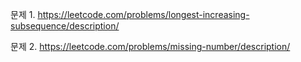 문제 1. https://leetcode.com/problems/longest-increasing-subsequence/description/

문제 2. https://leetcode.com/problems/missing-number/description/
